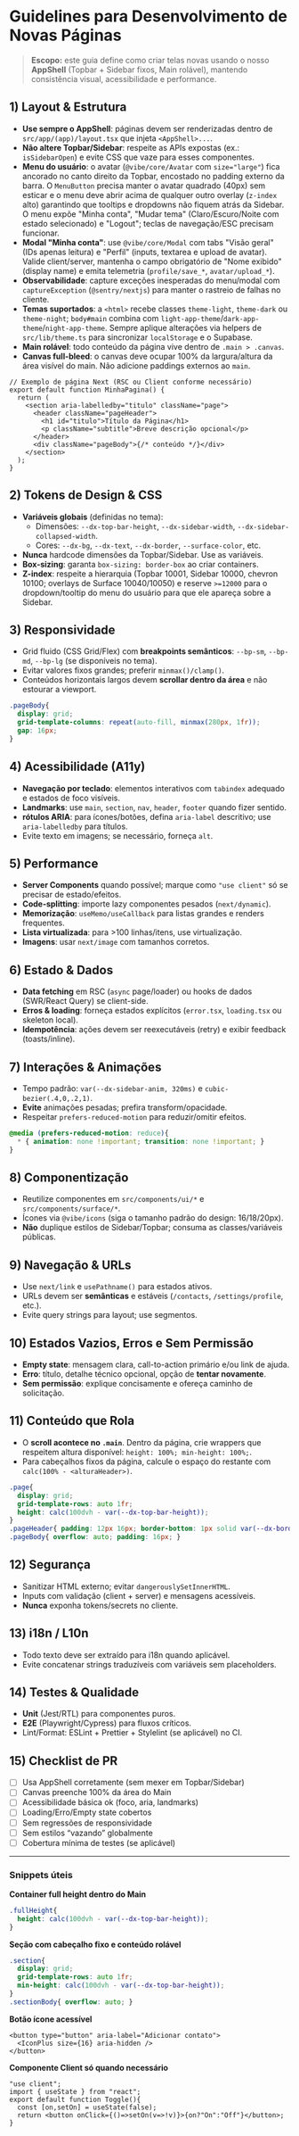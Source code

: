 # Guidelines para Desenvolvimento de Novas Páginas

> **Escopo:** este guia define como criar telas novas usando o nosso **AppShell** (Topbar + Sidebar fixos, Main rolável), mantendo consistência visual, acessibilidade e performance.

## 1) Layout & Estrutura
- **Use sempre o AppShell**: páginas devem ser renderizadas dentro de `src/app/(app)/layout.tsx` que injeta `<AppShell>...`.
- **Não altere Topbar/Sidebar**: respeite as APIs expostas (ex.: `isSidebarOpen`) e evite CSS que vaze para esses componentes.
- **Menu do usuário**: o avatar (`@vibe/core/Avatar` com `size="large"`) fica ancorado no canto direito da Topbar, encostado no padding externo da barra. O `MenuButton` precisa manter o avatar quadrado (40px) sem esticar e o menu deve abrir acima de qualquer outro overlay (`z-index` alto) garantindo que tooltips e dropdowns não fiquem atrás da Sidebar. O menu expõe "Minha conta", "Mudar tema" (Claro/Escuro/Noite com estado selecionado) e "Logout"; teclas de navegação/ESC precisam funcionar.
- **Modal "Minha conta"**: use `@vibe/core/Modal` com tabs "Visão geral" (IDs apenas leitura) e "Perfil" (inputs, textarea e upload de avatar). Valide client/server, mantenha o campo obrigatório de "Nome exibido" (display name) e emita telemetria (`profile/save_*`, `avatar/upload_*`).
- **Observabilidade**: capture exceções inesperadas do menu/modal com `captureException` (`@sentry/nextjs`) para manter o rastreio de falhas no cliente.
- **Temas suportados**: a `<html>` recebe classes `theme-light`, `theme-dark` ou `theme-night`; `body#main` combina com `light-app-theme`/`dark-app-theme`/`night-app-theme`. Sempre aplique alterações via helpers de `src/lib/theme.ts` para sincronizar `localStorage` e o Supabase.
- **Main rolável**: todo conteúdo da página vive dentro de `.main > .canvas`.
- **Canvas full-bleed**: o canvas deve ocupar 100% da largura/altura da área visível do main. Não adicione paddings externos ao `main`.

```tsx
// Exemplo de página Next (RSC ou Client conforme necessário)
export default function MinhaPagina() {
  return (
    <section aria-labelledby="titulo" className="page">
      <header className="pageHeader">
        <h1 id="titulo">Título da Página</h1>
        <p className="subtitle">Breve descrição opcional</p>
      </header>
      <div className="pageBody">{/* conteúdo */}</div>
    </section>
  );
}
```

## 2) Tokens de Design & CSS
- **Variáveis globais** (definidas no tema):
  - Dimensões: `--dx-top-bar-height`, `--dx-sidebar-width`, `--dx-sidebar-collapsed-width`.
  - Cores: `--dx-bg`, `--dx-text`, `--dx-border`, `--surface-color`, etc.
- **Nunca** hardcode dimensões da Topbar/Sidebar. Use as variáveis.
- **Box-sizing**: garanta `box-sizing: border-box` ao criar containers.
- **Z-index**: respeite a hierarquia (Topbar 10001, Sidebar 10000, chevron 10100; overlays de Surface 10040/10050) e reserve `>=12000` para o dropdown/tooltip do menu do usuário para que ele apareça sobre a Sidebar.

## 3) Responsividade
- Grid fluido (CSS Grid/Flex) com **breakpoints semânticos**: `--bp-sm`, `--bp-md`, `--bp-lg` (se disponíveis no tema).
- Evitar valores fixos grandes; preferir `minmax()/clamp()`.
- Conteúdos horizontais largos devem **scrollar dentro da área** e não estourar a viewport.

```css
.pageBody{
  display: grid;
  grid-template-columns: repeat(auto-fill, minmax(280px, 1fr));
  gap: 16px;
}
```

## 4) Acessibilidade (A11y)
- **Navegação por teclado**: elementos interativos com `tabindex` adequado e estados de foco visíveis.
- **Landmarks**: use `main`, `section`, `nav`, `header`, `footer` quando fizer sentido.
- **rótulos ARIA**: para ícones/botões, defina `aria-label` descritivo; use `aria-labelledby` para títulos.
- Evite texto em imagens; se necessário, forneça `alt`.

## 5) Performance
- **Server Components** quando possível; marque como `"use client"` só se precisar de estado/efeitos.
- **Code-splitting**: importe lazy componentes pesados (`next/dynamic`).
- **Memorização**: `useMemo/useCallback` para listas grandes e renders frequentes.
- **Lista virtualizada**: para >100 linhas/itens, use virtualização.
- **Imagens**: usar `next/image` com tamanhos corretos.

## 6) Estado & Dados
- **Data fetching** em RSC (`async` page/loader) ou hooks de dados (SWR/React Query) se client-side.
- **Erros & loading**: forneça estados explícitos (`error.tsx`, `loading.tsx` ou skeleton local).
- **Idempotência**: ações devem ser reexecutáveis (retry) e exibir feedback (toasts/inline).

## 7) Interações & Animações
- Tempo padrão: `var(--dx-sidebar-anim, 320ms)` e `cubic-bezier(.4,0,.2,1)`.
- **Evite** animações pesadas; prefira transform/opacidade.
- Respeitar `prefers-reduced-motion` para reduzir/omitir efeitos.

```css
@media (prefers-reduced-motion: reduce){
  * { animation: none !important; transition: none !important; }
}
```

## 8) Componentização
- Reutilize componentes em `src/components/ui/*` e `src/components/surface/*`.
- Ícones via `@vibe/icons` (siga o tamanho padrão do design: 16/18/20px).
- **Não** duplique estilos de Sidebar/Topbar; consuma as classes/variáveis públicas.

## 9) Navegação & URLs
- Use `next/link` e `usePathname()` para estados ativos.
- URLs devem ser **semânticas** e estáveis (`/contacts`, `/settings/profile`, etc.).
- Evite query strings para layout; use segmentos.

## 10) Estados Vazios, Erros e Sem Permissão
- **Empty state**: mensagem clara, call-to-action primário e/ou link de ajuda.
- **Erro**: título, detalhe técnico opcional, opção de **tentar novamente**.
- **Sem permissão**: explique concisamente e ofereça caminho de solicitação.

## 11) Conteúdo que Rola
- O **scroll acontece no `.main`**. Dentro da página, crie wrappers que respeitem altura disponível: `height: 100%; min-height: 100%;`.
- Para cabeçalhos fixos da página, calcule o espaço do restante com `calc(100% - <alturaHeader>)`.

```css
.page{
  display: grid;
  grid-template-rows: auto 1fr;
  height: calc(100dvh - var(--dx-top-bar-height));
}
.pageHeader{ padding: 12px 16px; border-bottom: 1px solid var(--dx-border); }
.pageBody{ overflow: auto; padding: 16px; }
```

## 12) Segurança
- Sanitizar HTML externo; evitar `dangerouslySetInnerHTML`.
- Inputs com validação (client + server) e mensagens acessíveis.
- **Nunca** exponha tokens/secrets no cliente.

## 13) i18n / L10n
- Todo texto deve ser extraído para i18n quando aplicável.
- Evite concatenar strings traduzíveis com variáveis sem placeholders.

## 14) Testes & Qualidade
- **Unit** (Jest/RTL) para componentes puros.
- **E2E** (Playwright/Cypress) para fluxos críticos.
- Lint/Format: ESLint + Prettier + Stylelint (se aplicável) no CI.

## 15) Checklist de PR
- [ ] Usa AppShell corretamente (sem mexer em Topbar/Sidebar)
- [ ] Canvas preenche 100% da área do Main
- [ ] Acessibilidade básica ok (foco, aria, landmarks)
- [ ] Loading/Erro/Empty state cobertos
- [ ] Sem regressões de responsividade
- [ ] Sem estilos “vazando” globalmente
- [ ] Cobertura mínima de testes (se aplicável)

---

### Snippets úteis
**Container full height dentro do Main**
```css
.fullHeight{
  height: calc(100dvh - var(--dx-top-bar-height));
}
```

**Seção com cabeçalho fixo e conteúdo rolável**
```css
.section{
  display: grid;
  grid-template-rows: auto 1fr;
  min-height: calc(100dvh - var(--dx-top-bar-height));
}
.sectionBody{ overflow: auto; }
```

**Botão ícone acessível**
```tsx
<button type="button" aria-label="Adicionar contato">
  <IconPlus size={16} aria-hidden />
</button>
```

**Componente Client só quando necessário**
```tsx
"use client";
import { useState } from "react";
export default function Toggle(){
  const [on,setOn] = useState(false);
  return <button onClick={()=>setOn(v=>!v)}>{on?"On":"Off"}</button>;
}
```

